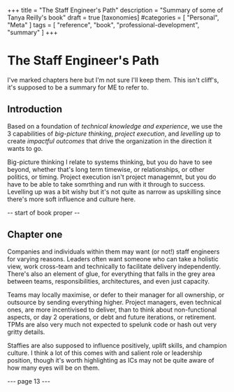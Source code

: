 +++
title = "The Staff Engineer's Path"
description = "Summary of some of Tanya Reilly's book"
draft = true
[taxonomies]
#categories = [ "Personal", "Meta" ]
tags = [ "reference", "book", "professional-development", "summary" ]
+++

# The Staff Engineer's Path

I've marked chapters here but I'm not sure I'll keep them.
This isn't cliff's, it's supposed to be a summary for ME to refer to.

## Introduction

Based on a foundation of _technical knowledge and experience_,
we use the 3 capabilities of _big-picture thinking_, _project execution_, and _levelling up_
to create _impactful outcomes_ that drive the organization in the direction it wants to go.

Big-picture thinking I relate to systems thinking, but you do have to see beyond, whether that's long term timewise, or relationships, or other politics, or timing.
Project execution isn't project managemnt, but you do have to be able to take somrthing and run with it through to success.
Levelling up was a bit wishy but it's not quite as narrow as upskilling since there's more soft influence and culture here.

-- start of book proper --

## Chapter one

Companies and individuals within them may want (or not!) staff engineers for varying reasons.
Leaders often want someone who can take a holistic view, work cross-team and technically to facilitate delivery independently.
There's also an element of glue, for everything that falls in the grey area between teams, responsibilities, architectures, and even just capacity.

Teams may locally maximise, or defer to their manager for all ownership, or outsource by sending everything higher.
Project managers, even technical ones, are more incentivised to deliver, than to think about non-functional aspects, or day 2 operations, or debt and future iterations, or retirement.
TPMs are also very much not expected to spelunk code or hash out very gritty details.

Staffies are also supposed to influence positively, uplift skills, and champion culture.
I think a lot of this comes with and salient role or leadership position, though it's worth highlighting as ICs may not be quite aware of how many eyes will be on them.

--- page 13 ---
